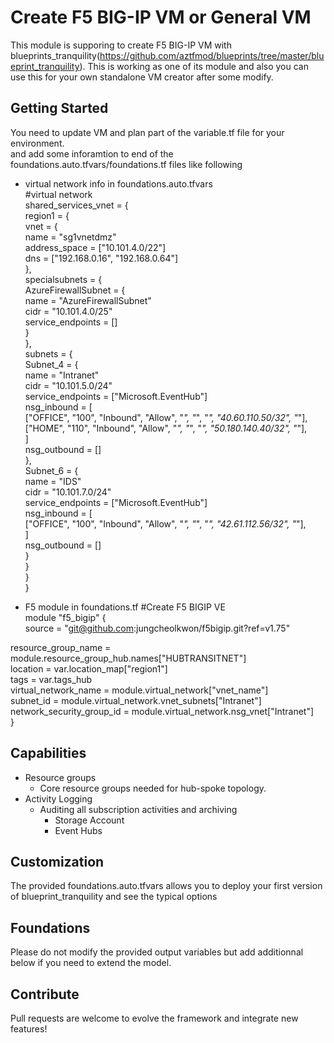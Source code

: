 # Create F5 BIG-IP VM or General VM
This module is supporing to create F5 BIG-IP VM with blueprints_tranquility(https://github.com/aztfmod/blueprints/tree/master/blueprint_tranquility).
This is working as one of its module and also you can use this for your own standalone VM creator after some modify.

## Getting Started
You need to update VM and plan part of the variable.tf file for your environment.<br/>
and add some inforamtion to end of the foundations.auto.tfvars/foundations.tf files like following

- virtual network info in foundations.auto.tfvars<br>
#virtual network<br>
shared_services_vnet = {<br>
   region1 = {<br>
     vnet = {<br>
       name                = "sg1vnetdmz"<br>
       address_space       = ["10.101.4.0/22"]<br>
       dns                 = ["192.168.0.16", "192.168.0.64"]<br>
     },<br>
    specialsubnets     = {<br>
      AzureFirewallSubnet = {<br>
        name                = "AzureFirewallSubnet"<br>
        cidr                = "10.101.4.0/25"<br>
        service_endpoints   = []<br>
        }<br>
     },<br>
   subnets = {<br>
     Subnet_4       = {<br>
       name                = "Intranet"<br>
       cidr                = "10.101.5.0/24"<br>
       service_endpoints   = ["Microsoft.EventHub"]<br>
       nsg_inbound         = [<br>
         ["OFFICE", "100", "Inbound", "Allow", "*", "*", "*", "40.60.110.50/32", "*"],<br>
         ["HOME", "110", "Inbound", "Allow", "*", "*", "*", "50.180.140.40/32", "*"],<br>
       ]<br>
       nsg_outbound        = []<br>
      },<br>
     Subnet_6       = {<br>
       name                = "IDS"<br>
       cidr                = "10.101.7.0/24"<br>
       service_endpoints   = ["Microsoft.EventHub"]<br>
       nsg_inbound         = [<br>
         ["OFFICE", "100", "Inbound", "Allow", "*", "*", "*", "42.61.112.56/32", "*"],<br>
       ]<br>
       nsg_outbound        = []<br>
       }<br>
    }<br>
  }<br>
}<br>
  
  
- F5 module in foundations.tf
#Create F5 BIGIP VE<br>
module "f5_bigip" {<br>
 source  = "git@github.com:jungcheolkwon/f5bigip.git?ref=v1.75"<br>

 resource_group_name       = module.resource_group_hub.names["HUBTRANSITNET"]<br>
 location                  = var.location_map["region1"]<br>
 tags                      = var.tags_hub<br>
 virtual_network_name      = module.virtual_network["vnet_name"]<br>
 subnet_id                 = module.virtual_network.vnet_subnets["Intranet"]<br>
 network_security_group_id = module.virtual_network.nsg_vnet["Intranet"]<br>
}<br>

## Capabilities

 - Resource groups
    - Core resource groups needed for hub-spoke topology.
 - Activity Logging
    - Auditing all subscription activities and archiving
        - Storage Account
        - Event Hubs

## Customization
The provided foundations.auto.tfvars allows you to deploy your first version of blueprint_tranquility and see the typical options

## Foundations
Please do not modify the provided output variables but add additionnal below if you need to extend the model.



## Contribute
Pull requests are welcome to evolve the framework and integrate new features!
